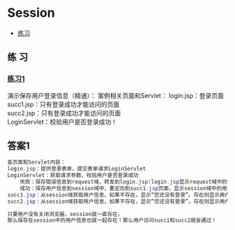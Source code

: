 # Session
  - [练习](#练-习)
  
  



## 练 习
### [练习1](#答案1)
演示保存用户登录信息（精通）：
案例相关页面和Servlet：
login.jsp：登录页面  
succ1.jsp：只有登录成功才能访问的页面  
succ2.jsp：只有登录成功才能访问的页面  
LoginServlet：校验用户是否登录成功！  

## 答案1
```java
各页面和Servlet内容：
login.jsp：提供登录表单，提交表单请求LoginServlet
LoginServlet：获取请求参数，校验用户是否登录成功
    失败：保存错误信息到request域，转发到login.jsp(login.jsp显示request域中的错误信息)
    成功：保存用户信息到session域中，重定向到succ1.jsp页面，显示session域中的用户信息
succ1.jsp：从session域获取用户信息，如果不存在，显示“您还没有登录”。存在则显示用户信息
succ2.jsp：从session域获取用户信息，如果不存在，显示“您还没有登录”。存在则显示用户信息

只要用户没有关闭浏览器，session就一直存在，
那么保存在session中的用户信息也就一起存在！那么用户访问succ1和succ2就会通过！
```
